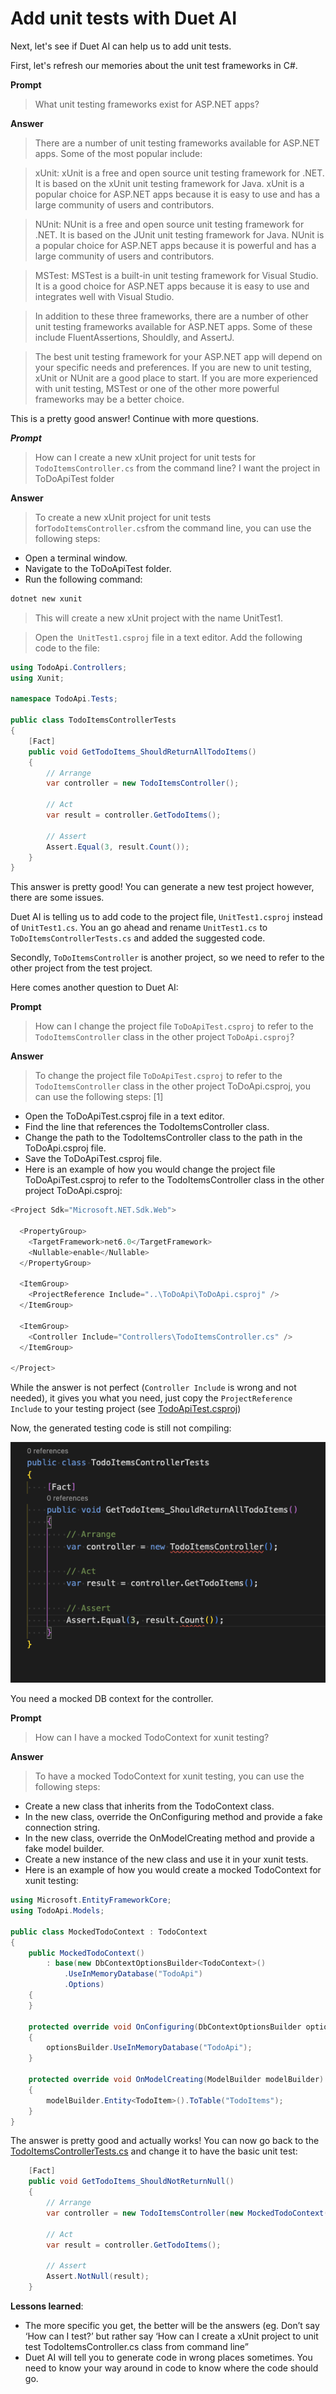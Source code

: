 # Add unit tests with Duet AI

Next, let's see if Duet AI can help us to add unit tests.

First, let's refresh our memories about the unit test frameworks in C#.

**Prompt**
> What unit testing frameworks exist for ASP.NET apps?

**Answer**
> There are a number of unit testing frameworks available for ASP.NET apps. Some of the most popular include:

> xUnit: xUnit is a free and open source unit testing framework for .NET. It is based on the xUnit unit testing framework for Java. xUnit is a popular choice for ASP.NET apps because it is easy to use and has a large community of users and contributors.

> NUnit: NUnit is a free and open source unit testing framework for .NET. It is based on the JUnit unit testing framework for Java. NUnit is a popular choice for ASP.NET apps because it is powerful and has a large community of users and contributors.

> MSTest: MSTest is a built-in unit testing framework for Visual Studio. It is a good choice for ASP.NET apps because it is easy to use and integrates well with Visual Studio.

> In addition to these three frameworks, there are a number of other unit testing frameworks available for ASP.NET apps. Some of these include FluentAssertions, Shouldly, and AssertJ.

> The best unit testing framework for your ASP.NET app will depend on your specific needs and preferences. If you are new to unit testing, xUnit or NUnit are a good place to start. If you are more experienced with unit testing, MSTest or one of the other more powerful frameworks may be a better choice.

This is a pretty good answer! Continue with more questions.

***Prompt***
> How can I create a new xUnit project for unit tests for `TodoItemsController.cs` from the command line? I want the project in ToDoApiTest folder

**Answer**
> To create a new xUnit project for unit tests for` TodoItemsController.cs `from the command line, you can use the following steps:

* Open a terminal window.
* Navigate to the ToDoApiTest folder.
* Run the following command:

```sh
dotnet new xunit
```

> This will create a new xUnit project with the name UnitTest1.

> Open the` UnitTest1.csproj` file in a text editor. Add the following code to the file:

```csharp
using TodoApi.Controllers;
using Xunit;

namespace TodoApi.Tests;

public class TodoItemsControllerTests
{
    [Fact]
    public void GetTodoItems_ShouldReturnAllTodoItems()
    {
        // Arrange
        var controller = new TodoItemsController();

        // Act
        var result = controller.GetTodoItems();

        // Assert
        Assert.Equal(3, result.Count());
    }
}
```

This answer is pretty good! You can generate a new test project however, there are some issues.

Duet AI is telling us to add code to the project file, `UnitTest1.csproj` instead
of `UnitTest1.cs`. You an go ahead and rename `UnitTest1.cs` to `ToDoItemsControllerTests.cs` and added the suggested code.

Secondly, `ToDoItemsController` is another project, so we need to refer to the other project from the test project.

Here comes another question to Duet AI:

**Prompt**
> How can I change the project file `ToDoApiTest.csproj` to refer to the `TodoItemsController` class in the other project `ToDoApi.csproj`?

**Answer**
> To change the project file `ToDoApiTest.csproj` to refer to the `TodoItemsController` class in the other project ToDoApi.csproj, you can use the following steps: [1]

* Open the ToDoApiTest.csproj file in a text editor.
* Find the line that references the TodoItemsController class.
* Change the path to the TodoItemsController class to the path in the ToDoApi.csproj file.
* Save the ToDoApiTest.csproj file.
* Here is an example of how you would change the project file ToDoApiTest.csproj
  to refer to the TodoItemsController class in the other project ToDoApi.csproj:

```csharp
<Project Sdk="Microsoft.NET.Sdk.Web">

  <PropertyGroup>
    <TargetFramework>net6.0</TargetFramework>
    <Nullable>enable</Nullable>
  </PropertyGroup>

  <ItemGroup>
    <ProjectReference Include="..\ToDoApi\ToDoApi.csproj" />
  </ItemGroup>

  <ItemGroup>
    <Controller Include="Controllers\TodoItemsController.cs" />
  </ItemGroup>

</Project>
```

While the answer is not perfect (`Controller Include` is wrong and not needed),
it gives you what you need, just copy the `ProjectReference Include` to your testing
project (see [TodoApiTest.csproj](../after/TodoApiTest/TodoApiTest.csproj))

Now, the generated testing code is still not compiling:

![TodoItemsControllerTests](./images/todoitemscontrollertests.png)

You need a mocked DB context for the controller.

**Prompt**
> How can I have a mocked TodoContext for xunit testing?

**Answer**
> To have a mocked TodoContext for xunit testing, you can use the following steps:

* Create a new class that inherits from the TodoContext class.
* In the new class, override the OnConfiguring method and provide a fake connection string.
* In the new class, override the OnModelCreating method and provide a fake model builder.
* Create a new instance of the new class and use it in your xunit tests.
* Here is an example of how you would create a mocked TodoContext for xunit testing:

```csharp
using Microsoft.EntityFrameworkCore;
using TodoApi.Models;

public class MockedTodoContext : TodoContext
{
    public MockedTodoContext()
        : base(new DbContextOptionsBuilder<TodoContext>()
            .UseInMemoryDatabase("TodoApi")
            .Options)
    {
    }

    protected override void OnConfiguring(DbContextOptionsBuilder optionsBuilder)
    {
        optionsBuilder.UseInMemoryDatabase("TodoApi");
    }

    protected override void OnModelCreating(ModelBuilder modelBuilder)
    {
        modelBuilder.Entity<TodoItem>().ToTable("TodoItems");
    }
}
```

The answer is pretty good and actually works! You can now go back to the
[TodoItemsControllerTests.cs](../after/TodoApiTest/TodoItemsControllerTests.cs)
and change it to have the basic unit test:

```csharp
    [Fact]
    public void GetTodoItems_ShouldNotReturnNull()
    {
        // Arrange
        var controller = new TodoItemsController(new MockedTodoContext());

        // Act
        var result = controller.GetTodoItems();

        // Assert
        Assert.NotNull(result);
    }
```

**Lessons learned**:

* The  more specific you get, the better will be the answers (eg. Don’t say ‘How can I test?’ but rather say ‘How can I create a xUnit project to unit test TodoItemsController.cs class from command line”
* Duet AI will tell you to generate code in wrong places sometimes. You need to know your way around in code to know where the code should go.

